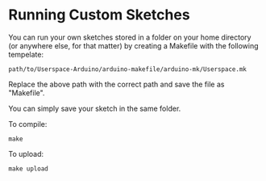 # Running Custom Sketches

You can run your own sketches stored in a folder on your home directory (or anywhere else, for that matter) by creating a Makefile with the following tempelate:

```
path/to/Userspace-Arduino/arduino-makefile/arduino-mk/Userspace.mk
```

Replace the above path with the correct path and save the file as "Makefile".

You can simply save your sketch in the same folder.


To compile:

```
make
```

To upload:

```
make upload
```
